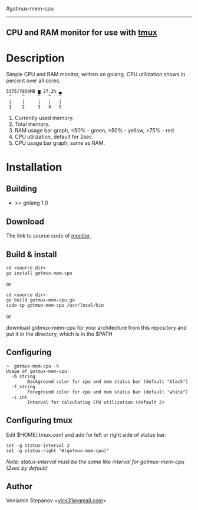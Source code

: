 #gotmux-mem-cpu

----------------------------------
CPU and RAM monitor for use with [tmux](https://tmux.github.io/)
-----------------------------------

Description
===========

Simple CPU and RAM monitor, written on golang. CPU utilization shows in percent over all cores.

```
5375/7859MB ▆ 27.2% ▃ 
 ^    ^     ^   ^   ^
 |    |     |   |   |
 1    2     3   4   5
 ```

1. Currently used memory.
2. Total memory.
3. RAM usage bar graph, <50% - green, >50% - yellow, >75% - red.
4. CPU utilization, default for 2sec.
5. CPU usage bar graph, same as RAM.
 
 
Installation
============

Building
--------
 
* \>= golang 1.0                                                                                                                                                                                               

Download
--------
The link to source code of [monitor](https://github.com/Spirans/gotmux-mem-cpu).

Build & install
-----
```
cd <source dir>
go install gotmux-mem-cpu
```
or
```
cd <source dir>
go build gotmux-mem-cpu.go
sudo cp gotmux-mem-cpu /usr/local/bin
```
or 

download gotmux-mem-cpu for your architecture from this repository and put it in the directory, which is in the $PATH

Configuring
-----------
```
➜  gotmux-mem-cpu -h
Usage of gotmux-mem-cpu:
  -b string
        Background color for cpu and mem status bar (default "black")
  -f string
        Foreground color for cpu and mem status bar (default "white")
  -i int
        Interval for calculating CPU utilization (default 2)

```

Configuring tmux
--------------
Edit $HOME/.tmux.conf and add for left or right side of status bar:
```
set -g status-interval 2
set -g status-right "#(gotmux-mem-cpu)"
```

_Note: status-interval must be the same like interval for gotmux-mem-cpu (2sec by default)_

Author
------

Veniamin Stepanov <[vics31@gmail.com](mailto:vics31@gmail.com)>
